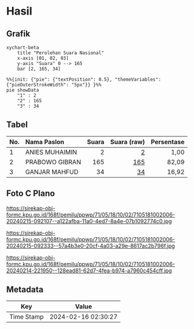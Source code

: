 # Hasil

## Grafik

```mermaid
xychart-beta
    title "Perolehan Suara Nasional"
    x-axis [01, 02, 03]
    y-axis "Suara" 0 --> 165
    bar [2, 165, 34]
```

```mermaid
%%{init: {"pie": {"textPosition": 0.5}, "themeVariables": {"pieOuterStrokeWidth": "5px"}} }%%
pie showData
    "1" : 2
    "2" : 165
    "3" : 34
```

## Tabel

| No. | Nama Paslon    | Suara | Suara (raw) | Persentase |
|:--- |:-------------- | -----:| -----------:| ----------:|
| 1   | ANIES MUHAIMIN | 2     | [2][p-1]    | 1,00       |
| 2   | PRABOWO GIBRAN | 165   | [165][p-2]  | 82,09      |
| 3   | GANJAR MAHFUD  | 34    | [34][p-3]   | 16,92      |


[p-1]: https://github.com/gigit-pemilu/pemilu-2024/blob/main/pilpres/hitung-suara/sub/71-sulawesi-utara/sub/05-minahasa-selatan/sub/18-amurang-timur/sub/1002-pondang/sub/006-tps/sub/paslon-1.txt
[p-2]: https://github.com/gigit-pemilu/pemilu-2024/blob/main/pilpres/hitung-suara/sub/71-sulawesi-utara/sub/05-minahasa-selatan/sub/18-amurang-timur/sub/1002-pondang/sub/006-tps/sub/paslon-2.txt
[p-3]: https://github.com/gigit-pemilu/pemilu-2024/blob/main/pilpres/hitung-suara/sub/71-sulawesi-utara/sub/05-minahasa-selatan/sub/18-amurang-timur/sub/1002-pondang/sub/006-tps/sub/paslon-3.txt

## Foto C Plano

https://sirekap-obj-formc.kpu.go.id/168f/pemilu/ppwp/71/05/18/10/02/7105181002006-20240215-092107--a122afba-11a0-4ed7-8a4e-07b1092774c0.jpg

https://sirekap-obj-formc.kpu.go.id/168f/pemilu/ppwp/71/05/18/10/02/7105181002006-20240215-092333--57a4b3e0-20cf-4a03-a29e-8617ac2b796f.jpg

https://sirekap-obj-formc.kpu.go.id/168f/pemilu/ppwp/71/05/18/10/02/7105181002006-20240214-221950--128ead81-62d7-4fea-b974-a7960c454cff.jpg


## Metadata

| Key        | Value               |
| ---------- | ------------------- |
| Time Stamp | 2024-02-16 02:30:27 |



